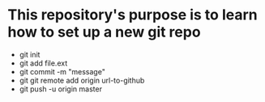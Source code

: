 <h1>
    This repository's purpose is to learn how to set up a new git repo 
</h1>

<ul>
    <li>git init</li>
    <li>git add file.ext</li>
    <li>git commit -m "message"</li>
    <li>git git remote add origin url-to-github</li>
    <li>git push -u origin master</li>
</ul>
